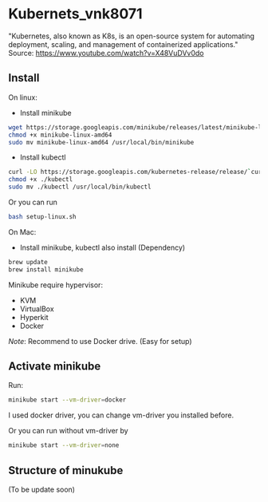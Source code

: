 # Kubernets_vnk8071

"Kubernetes, also known as K8s, is an open-source system for automating deployment, scaling, and management of containerized applications."
Source: https://www.youtube.com/watch?v=X48VuDVv0do

## Install
On linux:
- Install minikube
```bash
wget https://storage.googleapis.com/minikube/releases/latest/minikube-linux-amd64
chmod +x minikube-linux-amd64
sudo mv minikube-linux-amd64 /usr/local/bin/minikube
```

- Install kubectl
```bash
curl -LO https://storage.googleapis.com/kubernetes-release/release/`curl -s https://storage.googleapis.com/kubernetes-release/release/stable.txt`/bin/linux/amd64/kubectl
chmod +x ./kubectl
sudo mv ./kubectl /usr/local/bin/kubectl
```
Or you can run
```bash
bash setup-linux.sh
```

On Mac:
- Install minikube, kubectl also install (Dependency)
```bash
brew update
brew install minikube
```

Minikube require hypervisor:
- KVM
- VirtualBox
- Hyperkit
- Docker 

*Note*: Recommend to use Docker drive. (Easy for setup)

## Activate minikube
Run:
```bash
minikube start --vm-driver=docker
```
I used docker driver, you can change vm-driver you installed before.

Or you can run without vm-driver by
```bash
minikube start --vm-driver=none
```
## Structure of minukube
(To be update soon)